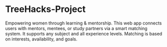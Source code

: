 # TreeHacks-Project
Empowering women through learning &amp; mentorship. This web app connects users with mentors, mentees, or study partners via a smart matching system. It supports any subject and all experience levels. Matching is based on interests, availability, and goals.
